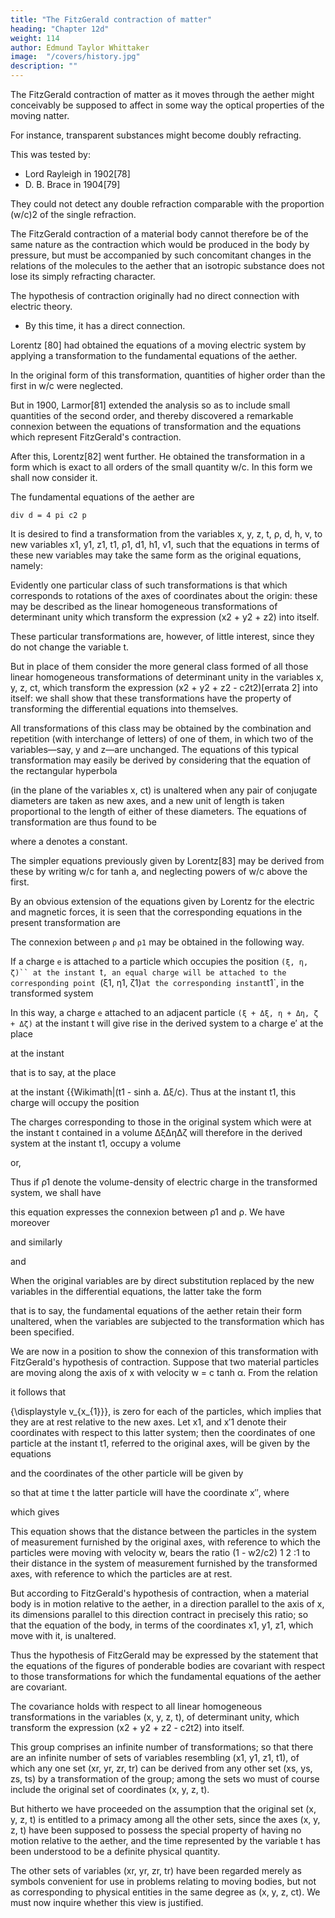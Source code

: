 ```yaml
---
title: "The FitzGerald contraction of matter"
heading: "Chapter 12d"
weight: 114
author: Edmund Taylor Whittaker
image:  "/covers/history.jpg"
description: ""
---
```




The FitzGerald contraction of matter as it moves through the aether might conceivably be supposed to affect in some way the optical properties of the moving natter.

For instance, transparent substances might become doubly refracting. 

This was tested by:
- Lord Rayleigh in 1902[78]
- D. B. Brace in 1904[79]

They could not detect any double refraction comparable with the proportion (w/c)2 of the single refraction. 

The FitzGerald contraction of a material body cannot therefore be of the same nature as the contraction which would be produced in the body by pressure, but must be accompanied by such concomitant changes in the relations of the molecules to the aether that an isotropic substance does not lose its simply refracting character.



The hypothesis of contraction originally had no direct connection with electric theory.
- By this time, it has a direct connection.


Lorentz [80] had obtained the equations of a moving electric system by applying a transformation to the fundamental equations of the aether. 

In the original form of this transformation, quantities of higher order than the first in w/c were neglected. 

But in 1900, Larmor[81] extended the analysis so as to include small quantities of the second order, and thereby discovered a remarkable connexion between the equations of transformation and the equations which represent FitzGerald's contraction. 

After this, Lorentz[82] went further. He obtained the transformation in a form which is exact to all orders of the small quantity w/c. In this form we shall now consider it.

The fundamental equations of the aether are

```
div d = 4 pi c2 p
```


It is desired to find a transformation from the variables x, y, z, t, ρ, d, h, v, to new variables x1, y1, z1, t1, ρ1, d1, h1, v1, such that the equations in terms of these new variables may take the same form as the original equations, namely:


Evidently one particular class of such transformations is that which corresponds to rotations of the axes of coordinates about the origin: these may be described as the linear homogeneous transformations of determinant unity which transform the expression (x2 + y2 + z2) into itself.

These particular transformations are, however, of little interest, since they do not change the variable t. 

But in place of them consider the more general class formed of all those linear homogeneous transformations of determinant unity in the variables x, y, z, ct, which transform the expression (x2 + y2 + z2 - c2t2)[errata 2] into itself: we shall show that these transformations have the property of transforming the differential equations into themselves.

All transformations of this class may be obtained by the combination and repetition (with interchange of letters) of one of them, in which two of the variables—say, y and z—are unchanged. The equations of this typical transformation may easily be derived by considering that the equation of the rectangular hyperbola

(in the plane of the variables x, ct) is unaltered when any pair of conjugate diameters are taken as new axes, and a new unit of length is taken proportional to the length of either of these diameters. The equations of transformation are thus found to be

where a denotes a constant. 

The simpler equations previously given by Lorentz[83] may be derived from these by writing w/c for tanh a, and neglecting powers of w/c above the first. 

By an obvious extension of the equations given by Lorentz for the electric and magnetic forces, it is seen that the corresponding equations in the present transformation are


The connexion between `ρ` and `ρ1` may be obtained in the following way. 

If a charge `e` is attached to a particle which occupies the position `(ξ, η, ζ)`` at the instant `t`, an equal charge will be attached to the corresponding point `(ξ1, η1, ζ1)` at the corresponding instant `t1`, in the transformed system

In this way, a charge `e` attached to an adjacent particle `(ξ + Δξ, η + Δη, ζ + Δζ)` at the instant t will give rise in the derived system to a charge e′ at the place

at the instant


that is to say, at the place


at the instant {{Wikimath|(t1 - sinh a. Δξ/c). Thus at the instant t1, this charge will occupy the position



The charges corresponding to those in the original system which were at the instant t contained in a volume ΔξΔηΔζ will therefore in the derived system at the instant t1, occupy a volume


or,


Thus if ρ1 denote the volume-density of electric charge in the transformed system, we shall have


this equation expresses the connexion between ρ1 and ρ. We have moreover

and similarly


and

When the original variables are by direct substitution replaced by the new variables in the differential equations, the latter take the form


that is to say, the fundamental equations of the aether retain their form unaltered, when the variables are subjected to the transformation which has been specified.

We are now in a position to show the connexion of this transformation with FitzGerald's hypothesis of contraction. Suppose that two material particles are moving along the axis of x with velocity w = c tanh α. From the relation



it follows that 

{\displaystyle v_{x_{1}}}, is zero for each of the particles, which implies that they are at rest relative to the new axes. Let x1, and x′1 denote their coordinates with respect to this latter system; then the coordinates of one particle at the instant t1, referred to the original axes, will be given by the equations

and the coordinates of the other particle will be given by

so that at time t the latter particle will have the coordinate x′′, where

which gives

This equation shows that the distance between the particles in the system of measurement furnished by the original axes, with reference to which the particles were moving with velocity w, bears the ratio (1 - w2/c2)
1
2
:1 to their distance in the ​system of measurement furnished by the transformed axes, with reference to which the particles are at rest. 

But according to FitzGerald's hypothesis of contraction, when a material body is in motion relative to the aether, in a direction parallel to the axis of x, its dimensions parallel to this direction contract in precisely this ratio; so that the equation of the body, in terms of the coordinates x1, y1, z1, which move with it, is unaltered. 

Thus the hypothesis of FitzGerald may be expressed by the statement that the equations of the figures of ponderable bodies are covariant with respect to those transformations for which the fundamental equations of the aether are covariant.

The covariance holds with respect to all linear homogeneous transformations in the variables (x, y, z, t), of determinant unity, which transform the expression (x2 + y2 + z2 - c2t2) into itself. 

This group comprises an infinite number of transformations; so that there are an infinite number of sets of variables resembling (x1, y1, z1, t1), of which any one set (xr, yr, zr, tr) can be derived from any other set (xs, ys, zs, ts) by a transformation of the group; among the sets wo must of course include the original set of coordinates (x, y, z, t). 


But hitherto we have proceeded on the assumption that the original set (x, y, z, t) is entitled to a primacy among all the other sets, since the axes (x, y, z, t) have been supposed to possess the special property of having no motion relative to the aether, and the time represented by the variable t has been understood to be a definite physical quantity. 

The other sets of variables (xr, yr, zr, tr) have been regarded merely as symbols convenient for use in problems relating to moving bodies, but not as corresponding to physical entities in the same degree as (x, y, z, ct). We must now inquire whether this view is justified.
